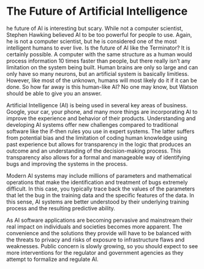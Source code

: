 # The Future of Artificial Intelligence

he future of AI is interesting but scary. While not a computer scientist, Stephen Hawking believed AI to be too powerful for people to use. Again, he is not a computer scientist, but he is considered one of the most intelligent humans to ever live. Is the future of AI like the Terminator? It is certainly possible. A computer with the same structure as a human would process information 10 times faster than people, but there really isn’t any limitation on the system being built. Human brains are only so large and can only have so many neurons, but an artificial system is basically limitless. However, like most of the unknown, humans will most likely do it if it can be done. So how far away is this human-like AI? No one may know, but Watson should be able to give you an answer.

Artificial Intelligence (AI) is being used in several key areas of business. Google, your car, your phone, and many more things are incorporating AI to improve the experience and behavior of their products. Understanding and developing AI systems offer new challenges compared to traditional software like the if-then rules you use in expert systems. The latter suffers from potential bias and the limitation of coding human knowledge using past experience but allows for transparency in the logic that produces an outcome and an understanding of the decision-making process. This transparency also allows for a formal and manageable way of identifying bugs and improving the systems in the process.

Modern AI systems may include millions of parameters and mathematical operations that make the identification and treatment of bugs extremely difficult. In this case, you typically trace back the values of the parameters that let the bug in the training data and the specific features of the data. In this sense, AI systems are better understood by their underlying training process and the resulting predictive ability.

As AI software applications are becoming pervasive and mainstream their real impact on individuals and societies becomes more apparent. The convenience and the solutions they provide will have to be balanced with the threats to privacy and risks of exposure to infrastructure flaws and weaknesses. Public concern is slowly growing, so you should expect to see more interventions for the regulator and government agencies as they attempt to formalize and regulate AI.
